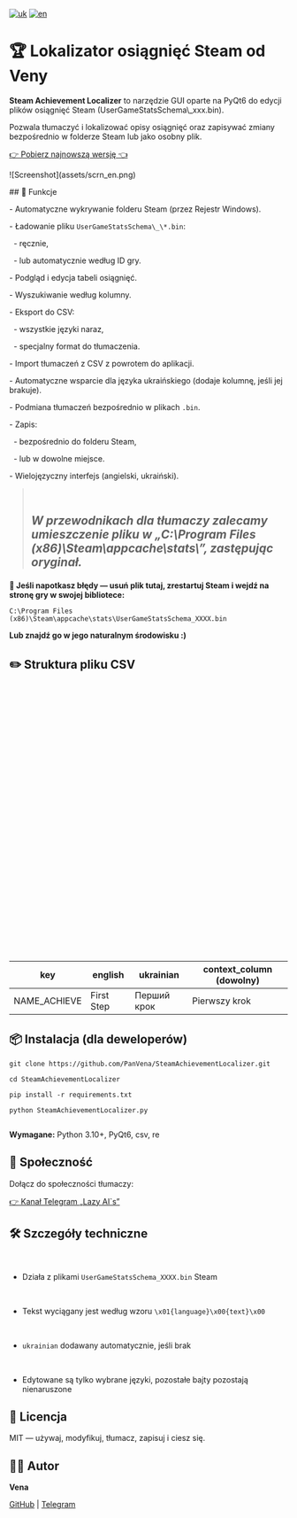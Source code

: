 [![uk](https://img.shields.io/badge/українська-blue.svg)](https://github.com/PanVena/SteamAchievementLocalizer/blob/main/README.uk.md)
[![en](https://img.shields.io/badge/english-red.svg)](https://github.com/PanVena/SteamAchievementLocalizer/blob/main/README.md)



<h1>🏆 Lokalizator osiągnięć Steam od Veny</h1>



<p><strong>Steam Achievement Localizer</strong> to narzędzie GUI oparte na PyQt6 do edycji plików osiągnięć Steam (UserGameStatsSchema\_xxx.bin).

Pozwala tłumaczyć i lokalizować opisy osiągnięć oraz zapisywać zmiany bezpośrednio w folderze Steam lub jako osobny plik.</p>



<p><a class="button-link" href="https://github.com/PanVena/SteamAchievementLocalizer/releases/latest" target="\_blank">👉 Pobierz najnowszą wersję 👈</a></p>



!\[Screenshot](assets/scrn\_en.png)



\## 📌 Funkcje

\- Automatyczne wykrywanie folderu Steam (przez Rejestr Windows).

\- Ładowanie pliku `UserGameStatsSchema\_\*.bin`:

&nbsp; - ręcznie,

&nbsp; - lub automatycznie według ID gry.

\- Podgląd i edycja tabeli osiągnięć.

\- Wyszukiwanie według kolumny.

\- Eksport do CSV:

&nbsp; - wszystkie języki naraz,

&nbsp; - specjalny format do tłumaczenia.

\- Import tłumaczeń z CSV z powrotem do aplikacji.

\- Automatyczne wsparcie dla języka ukraińskiego (dodaje kolumnę, jeśli jej brakuje).

\- Podmiana tłumaczeń bezpośrednio w plikach `.bin`.

\- Zapis:

&nbsp; - bezpośrednio do folderu Steam,

&nbsp; - lub w dowolne miejsce.

\- Wielojęzyczny interfejs (angielski, ukraiński).



<blockquote>

&nbsp;  <h2> <p><strong><i>W przewodnikach dla tłumaczy zalecamy umieszczenie pliku w „C:\\Program Files (x86)\\Steam\\appcache\\stats\\”, zastępując oryginał.</i></strong></p></h2>

</blockquote>



<p><strong>🧯 Jeśli napotkasz błędy — usuń plik tutaj, zrestartuj Steam i wejdź na stronę gry w swojej bibliotece:</strong><br>

<code>C:\\Program Files (x86)\\Steam\\appcache\\stats\\UserGameStatsSchema\_XXXX.bin</code><br>

<strong>Lub znajdź go w jego naturalnym środowisku :)</strong></p>



<h2>✏️ Struktura pliku CSV</h2>



<table>

&nbsp;   <thead>

&nbsp;       <tr>

&nbsp;           <th>key</th>

&nbsp;           <th>english</th>

&nbsp;           <th>ukrainian</th>

&nbsp;           <th>context\_column (dowolny)</th>

&nbsp;       </tr>

&nbsp;   </thead>

&nbsp;   <tbody>

&nbsp;       <tr>

&nbsp;           <td>NAME\_ACHIEVE</td>

&nbsp;           <td>First Step</td>

&nbsp;           <td>Перший крок</td>

&nbsp;           <td>Pierwszy krok</td>

&nbsp;       </tr>

&nbsp;   </tbody>

</table>



<h2>📦 Instalacja (dla deweloperów)</h2>

<pre><code>git clone https://github.com/PanVena/SteamAchievementLocalizer.git

cd SteamAchievementLocalizer

pip install -r requirements.txt

python SteamAchievementLocalizer.py

</code></pre>

<p><strong>Wymagane:</strong> Python 3.10+, PyQt6, csv, re</p>



<h2>👥 Społeczność</h2>

<p>Dołącz do społeczności tłumaczy:<br>

<a href="https://t.me/linyvi\_sh\_ji" target="\_blank">👉 Kanał Telegram „Lazy AI`s”</a></p>



<h2>🛠 Szczegóły techniczne</h2>

<ul>

&nbsp;   <li>Działa z plikami <code>UserGameStatsSchema\_XXXX.bin</code> Steam</li>

&nbsp;   <li>Tekst wyciągany jest według wzoru <code>\\x01{language}\\x00{text}\\x00</code></li>

&nbsp;   <li><code>ukrainian</code> dodawany automatycznie, jeśli brak</li>

&nbsp;   <li>Edytowane są tylko wybrane języki, pozostałe bajty pozostają nienaruszone</li>

</ul>



<h2>🔖 Licencja</h2>

<p>MIT — używaj, modyfikuj, tłumacz, zapisuj i ciesz się.</p>



<h2>🧑‍💻 Autor</h2>

<p><strong>Vena</strong><br>

<a href="https://github.com/PanVena" target="\_blank">GitHub</a> | <a href="https://t.me/Pan\_Vena" target="\_blank">Telegram</a></p>

